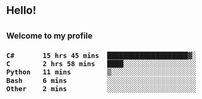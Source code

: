 
<h1>Hello!<h1>
<h2>Welcome to my profile<h2>

<!--START_SECTION:waka-->

```txt
C#       15 hrs 45 mins  ████████████████████▓░░░░   82.56 %
C        2 hrs 58 mins   ████░░░░░░░░░░░░░░░░░░░░░   15.59 %
Python   11 mins         ▒░░░░░░░░░░░░░░░░░░░░░░░░   01.03 %
Bash     6 mins          ░░░░░░░░░░░░░░░░░░░░░░░░░   00.61 %
Other    2 mins          ░░░░░░░░░░░░░░░░░░░░░░░░░   00.22 %
```

<!--END_SECTION:waka-->

